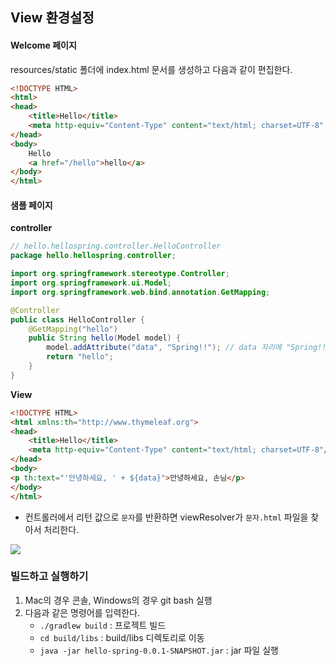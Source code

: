 ## View 환경설정

#### Welcome 페이지

resources/static 폴더에 index.html 문서를 생성하고 다음과 같이 편집한다.

```html
<!DOCTYPE HTML>
<html>
<head>
    <title>Hello</title>
    <meta http-equiv="Content-Type" content="text/html; charset=UTF-8" />
</head>
<body>
    Hello
    <a href="/hello">hello</a>
</body>
</html>
```

#### 샘플 페이지

**controller**

```java
// hello.hellospring.controller.HelloController
package hello.hellospring.controller;

import org.springframework.stereotype.Controller;
import org.springframework.ui.Model;
import org.springframework.web.bind.annotation.GetMapping;

@Controller
public class HelloController {
    @GetMapping("hello")
    public String hello(Model model) {
        model.addAttribute("data", "Spring!!");	// data 자리에 "Spring!!"을 치환시킴
        return "hello";
    }
}
```

**View**

```html
<!DOCTYPE HTML>
<html xmlns:th="http://www.thymeleaf.org">
<head>
    <title>Hello</title>
    <meta http-equiv="Content-Type" content="text/html; charset=UTF-8"/>
</head>
<body>
<p th:text="'안녕하세요, ' + ${data}">안녕하세요, 손님</p>
</body>
</html>
```

- 컨트롤러에서 리턴 값으로 `문자`를 반환하면 viewResolver가 `문자.html` 파일을 찾아서 처리한다.

![](C:\Users\USER\Pictures\Screenshots\스크린샷_20230109_101845.png)

### 빌드하고 실행하기

1. Mac의 경우 콘솔, Windows의 경우 git bash 실행
2. 다음과 같은 명령어를 입력한다.
   - `./gradlew build` : 프로젝트 빌드
   - `cd build/libs` : build/libs 디렉토리로 이동
   - `java -jar hello-spring-0.0.1-SNAPSHOT.jar` : jar 파일 실행
